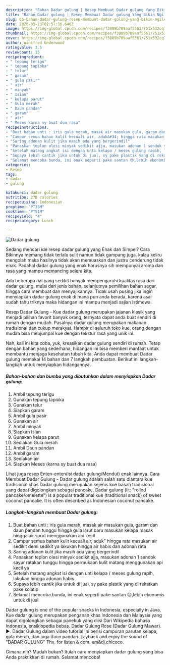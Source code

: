 ```yaml
---
description: "Bahan Dadar gulung | Resep Membuat Dadar gulung Yang Bikin Ngiler"
title: "Bahan Dadar gulung | Resep Membuat Dadar gulung Yang Bikin Ngiler"
slug: 65-bahan-dadar-gulung-resep-membuat-dadar-gulung-yang-bikin-ngiler
date: 2020-05-23T02:57:16.646Z
image: https://img-global.cpcdn.com/recipes/f3809b709aaf5561/751x532cq70/dadar-gulung-foto-resep-utama.jpg
thumbnail: https://img-global.cpcdn.com/recipes/f3809b709aaf5561/751x532cq70/dadar-gulung-foto-resep-utama.jpg
cover: https://img-global.cpcdn.com/recipes/f3809b709aaf5561/751x532cq70/dadar-gulung-foto-resep-utama.jpg
author: Winifred Underwood
ratingvalue: 3.5
reviewcount: 15
recipeingredient:
- " tepung terigu"
- " tepung tapioka"
- " telur"
- " garam"
- " gula pasir"
- " air"
- " minyak"
- " Isian"
- " kelapa parut"
- " Gula merah"
- " Daun pandan"
- " garam"
- " air"
- " Meses karna sy buat dua rasa"
recipeinstructions:
- "Buat bahan unti : iris gula merah, masak air masukan gula, garam dan daun pandan tunggu hingga gula larut baru masukan kelapa masak hingga air surut menggunakan api kecil"
- "Campur semua bahan kulit kecuali air, aduk&#34; hingga rata masukan air sedikit demi sedikit ya lakukan hingga air habis dan adonan rata"
- "Saring adonan kulit jika masih ada yang bergerindil"
- "Panaskan teplon olesi minyak sedikit ajja, masukan adonan 1 sendok sayur ratakan tunggu hingga permukaan kulit matang menggunakan api kecil ya"
- "Setelah matang angkat isi dengan unti kelapa / meses gulung rapih, lakukan hingga adonan habis"
- "Supaya lebih cantik jika untuk di jual, sy pake plastik yang di rekatkan pake solatip"
- "Selamat mencoba bunda, ini enak seperti pake santan 😍,lebih ekonomis untuk di jual"
categories:
- Resep
tags:
- dadar
- gulung

katakunci: dadar gulung 
nutrition: 278 calories
recipecuisine: Indonesian
preptime: "PT35M"
cooktime: "PT51M"
recipeyield: "4"
recipecategory: Lunch

---
```



![Dadar gulung](https://img-global.cpcdn.com/recipes/f3809b709aaf5561/751x532cq70/dadar-gulung-foto-resep-utama.jpg)

Sedang mencari ide resep dadar gulung yang Enak dan Simpel? Cara Bikinnya memang tidak terlalu sulit namun tidak gampang juga. kalau keliru mengolah maka hasilnya tidak akan memuaskan dan justru cenderung tidak enak. Padahal dadar gulung yang enak harusnya sih mempunyai aroma dan rasa yang mampu memancing selera kita.

Ada beberapa hal yang sedikit banyak mempengaruhi kualitas rasa dari dadar gulung, mulai dari jenis bahan, selanjutnya pemilihan bahan segar, hingga cara membuat dan menyajikannya. Tidak usah pusing jika ingin menyiapkan dadar gulung enak di mana pun anda berada, karena asal sudah tahu triknya maka hidangan ini mampu menjadi sajian istimewa.

Resep Dadar Gulung - Kue dadar gulung merupakan jajanan klasik yang menjadi pilihan favorit banyak orang, ternyata dapat anda buat sendiri di rumah dengan mudah. Pasalnya dadar gulung merupakan makanan tradisional dan cukup merakyat. Hampir di seluruh toko kue, orang dengan mudah bisa menjumpai kue dengan tekstur rasa yang unik ini.


Nah, kali ini kita coba, yuk, kreasikan dadar gulung sendiri di rumah. Tetap dengan bahan yang sederhana, hidangan ini bisa memberi manfaat untuk membantu menjaga kesehatan tubuh kita. Anda dapat membuat Dadar gulung memakai 14 bahan dan 7 langkah pembuatan. Berikut ini langkah-langkah untuk menyiapkan hidangannya.

<!--inarticleads1-->

##### Bahan-bahan dan bumbu yang dibutuhkan dalam menyiapkan Dadar gulung:

1. Ambil  tepung terigu
1. Gunakan  tepung tapioka
1. Gunakan  telur
1. Siapkan  garam
1. Ambil  gula pasir
1. Gunakan  air
1. Ambil  minyak
1. Siapkan  Isian
1. Gunakan  kelapa parut
1. Sediakan  Gula merah
1. Ambil  Daun pandan
1. Ambil  garam
1. Sediakan  air
1. Siapkan  Meses (karna sy buat dua rasa)


Lihat juga resep Enten-enten(isi dadar gulung/Mendut) enak lainnya. Cara Membuat Dadar Gulung - Dadar gulung adalah salah satu diantara kue tradisional khas Dadar gulung merupakan sejenis kue basah tradisional yang dapat digolongkan sebagai pencake. Dadar gulung (lit: &#34;rolled pancake/omelette&#34;) is a popular traditional kue (traditional snack) of sweet coconut pancake. It is often described as Indonesian coconut pancake. 

<!--inarticleads2-->

##### Langkah-langkah membuat Dadar gulung:

1. Buat bahan unti : iris gula merah, masak air masukan gula, garam dan daun pandan tunggu hingga gula larut baru masukan kelapa masak hingga air surut menggunakan api kecil
1. Campur semua bahan kulit kecuali air, aduk&#34; hingga rata masukan air sedikit demi sedikit ya lakukan hingga air habis dan adonan rata
1. Saring adonan kulit jika masih ada yang bergerindil
1. Panaskan teplon olesi minyak sedikit ajja, masukan adonan 1 sendok sayur ratakan tunggu hingga permukaan kulit matang menggunakan api kecil ya
1. Setelah matang angkat isi dengan unti kelapa / meses gulung rapih, lakukan hingga adonan habis
1. Supaya lebih cantik jika untuk di jual, sy pake plastik yang di rekatkan pake solatip
1. Selamat mencoba bunda, ini enak seperti pake santan 😍,lebih ekonomis untuk di jual


Dadar gulung is one of the popular snacks in Indonesia, especially in Java. Kue dadar gulung merupakan penganan khas Indonesia dan Malaysia yang dapat digolongkan sebagai panekuk yang diisi Dari Wikipedia bahasa Indonesia, ensiklopedia bebas. Dadar Gulung Rose (Dadar Gulung Mawar). ►. Dadar Gulung dalam video tutorial ini berisi campuran parutan kelapa, gula merah, dan juga daun pandan. Layback and enjoy the sound of &#34;DADAR GULUNG&#34; Thx. for listen &amp; com. em&amp;dj.chicoco. 

Gimana nih? Mudah bukan? Itulah cara menyiapkan dadar gulung yang bisa Anda praktikkan di rumah. Selamat mencoba!
